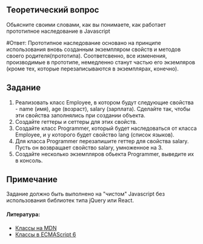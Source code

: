 ## Теоретический вопрос
Обьясните своими словами, как вы понимаете, как работает прототипное наследование в Javascript 


#Ответ:
Прототипное наследование основано на принципе использования вновь созданным экземпляром свойств и методов своего родителя(прототипа). Соответсвенно, все изменения, производимые в прототипе, немедленно станут частью   его экземляров (кроме тех, которые перезаписываются в экземплярах, конечно).



## Задание
1. Реализовать класс Employee, в котором будут следующие свойства - name (имя), age (возраст), salary (зарплата). Сделайте так, чтобы эти свойства заполнялись при создании объекта. 
2. Создайте геттеры и сеттеры для этих свойств.
3. Создайте класс Programmer, который будет наследоваться от класса Employee, и у которого будет свойство lang (список языков).
4. Для класса Programmer перезапишите геттер для свойства salary. Пусть он возвращает свойство salary, умноженное на 3.
5. Создайте несколько экземпляров обьекта Programmer, выведите их в консоль.

## Примечание
Задание должно быть выполнено на "чистом" Javascript без использования библиотек типа jQuery или React.

#### Литература:
- [Классы на MDN](https://developer.mozilla.org/ru/docs/Web/JavaScript/Reference/Classes)
- [Классы в ECMAScript 6](https://frontender.info/es6-classes-final/)
